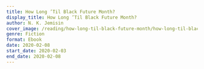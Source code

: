 ```yaml
---
title: How Long ’Til Black Future Month?
display_title: How Long ’Til Black Future Month?
author: N. K. Jemisin
cover_image: /reading/how-long-til-black-future-month/how-long-til-black-future-month.jpg
genre: Fiction
format: Ebook
date: 2020-02-08
start_date: 2020-02-03
end_date: 2020-02-08
---
```

